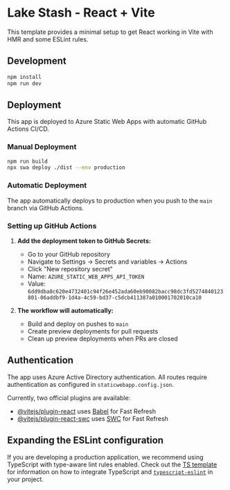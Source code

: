 # Lake Stash - React + Vite

This template provides a minimal setup to get React working in Vite with HMR and some ESLint rules.

## Development

```bash
npm install
npm run dev
```

## Deployment

This app is deployed to Azure Static Web Apps with automatic GitHub Actions CI/CD.

### Manual Deployment
```bash
npm run build
npx swa deploy ./dist --env production
```

### Automatic Deployment
The app automatically deploys to production when you push to the `main` branch via GitHub Actions.

### Setting up GitHub Actions

1. **Add the deployment token to GitHub Secrets:**
   - Go to your GitHub repository
   - Navigate to Settings → Secrets and variables → Actions
   - Click "New repository secret"
   - Name: `AZURE_STATIC_WEB_APPS_API_TOKEN`
   - Value: `6dd9dba8c620e4732401c94f26e452ada60eb90082bacc98dc3fd5274840123801-06addbf9-1d4a-4c59-bd37-c5dcb411387a010001702010ca10`

2. **The workflow will automatically:**
   - Build and deploy on pushes to `main`
   - Create preview deployments for pull requests
   - Clean up preview deployments when PRs are closed

## Authentication

The app uses Azure Active Directory authentication. All routes require authentication as configured in `staticwebapp.config.json`.

Currently, two official plugins are available:

- [@vitejs/plugin-react](https://github.com/vitejs/vite-plugin-react/blob/main/packages/plugin-react) uses [Babel](https://babeljs.io/) for Fast Refresh
- [@vitejs/plugin-react-swc](https://github.com/vitejs/vite-plugin-react/blob/main/packages/plugin-react-swc) uses [SWC](https://swc.rs/) for Fast Refresh

## Expanding the ESLint configuration

If you are developing a production application, we recommend using TypeScript with type-aware lint rules enabled. Check out the [TS template](https://github.com/vitejs/vite/tree/main/packages/create-vite/template-react-ts) for information on how to integrate TypeScript and [`typescript-eslint`](https://typescript-eslint.io) in your project.
